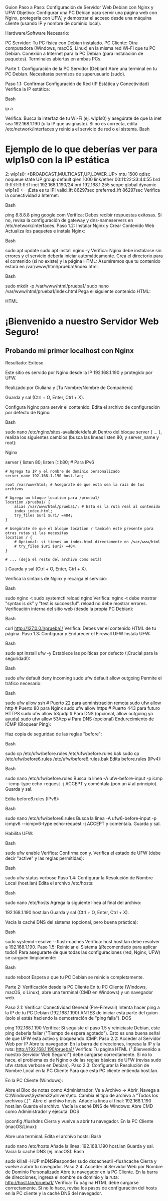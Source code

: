 Guion Paso a Paso: Configuración de Servidor Web Debian con Nginx y UFW
Objetivo: Configurar una PC Debian para servir una página web con Nginx, protegerla con UFW, y demostrar el acceso desde una máquina cliente (usando IP y nombre de dominio local).

Hardware/Software Necesario:

PC Servidor: Tu PC física con Debian instalado.
PC Cliente: Otra computadora (Windows, macOS, Linux) en la misma red Wi-Fi que tu PC Debian.
Conexión a Internet para la PC Debian (para instalación de paquetes).
Terminales abiertas en ambas PCs.

Parte 1: Configuración de la PC Servidor (Debian)
Abre una terminal en tu PC Debian. Necesitarás permisos de superusuario (sudo).

Paso 1.1: Confirmar Configuración de Red (IP Estática y Conectividad)
Verifica la IP estática:

Bash

ip a

Verifica: Busca la interfaz de tu Wi-Fi (ej. wlp1s0) y asegúrate de que la inet sea 192.168.1.190 (o la IP que asignaste). Si no es correcta, edita /etc/network/interfaces y reinicia el servicio de red o el sistema.
Bash

# Ejemplo de lo que deberías ver para wlp1s0 con la IP estática
2: wlp1s0: <BROADCAST,MULTICAST,UP,LOWER_UP> mtu 1500 qdisc noqueue state UP group default qlen 1000
    link/ether 00:11:22:33:44:55 brd ff:ff:ff:ff:ff:ff
    inet 192.168.1.190/24 brd 192.168.1.255 scope global dynamic wlp1s0  <-- ¡Esta es tu IP!
       valid_lft 86297sec preferred_lft 86297sec
Verifica la conectividad a Internet:

Bash

ping 8.8.8.8
ping google.com
Verifica: Debes recibir respuestas exitosas. Si no, revisa la configuración de gateway y dns-nameservers en /etc/network/interfaces.
Paso 1.2: Instalar Nginx y Crear Contenido Web
Actualiza los paquetes e instala Nginx:

Bash

sudo apt update
sudo apt install nginx -y
Verifica: Nginx debe instalarse sin errores y el servicio debería iniciar automáticamente.
Crea el directorio para el contenido (si no existe) y la página HTML:
Asumiremos que tu contenido estará en /var/www/html/prueba1/index.html.

Bash

sudo mkdir -p /var/www/html/prueba1/
sudo nano /var/www/html/prueba1/index.html
Pega el siguiente contenido HTML:

HTML

<!DOCTYPE html>
<html>
<head>
    <title>Servidor Web Seguro - TPI Seguridad Informática</title>
    <meta charset="UTF-8">
</head>
<body>
    <h1>¡Bienvenido a nuestro Servidor Web Seguro!</h1>
    <h2>Probando mi primer localhost con Nginx</h2>
    <p>Resultado: Exitoso</p>
    <p>Este sitio es servido por Nginx desde la IP 192.168.1.190 y protegido por UFW.</p>
    <p>Realizado por Giuliana y [Tu Nombre/Nombre de Compañero]</p>
</body>
</html>
Guarda y sal (Ctrl + O, Enter, Ctrl + X).

Configura Nginx para servir el contenido:
Edita el archivo de configuración por defecto de Nginx:

Bash

sudo nano /etc/nginx/sites-available/default
Dentro del bloque server { ... }, realiza los siguientes cambios (busca las líneas listen 80; y server_name y root):

Nginx

server {
    listen 80;
    listen [::]:80; # Para IPv6

    # Agrega tu IP y el nombre de dominio personalizado
    server_name 192.168.1.190 host.lan;

    root /var/www/html; # Asegúrate de que esta sea la raíz de tus archivos

    # Agrega un bloque location para /prueba1/
    location /prueba1/ {
        alias /var/www/html/prueba1/; # Esta es la ruta real al contenido
        index index.html;
        try_files $uri $uri/ =404;
    }

    # Asegúrate de que el bloque location / también esté presente para otras rutas si las necesitas
    location / {
        # Opcional: si tienes un index.html directamente en /var/www/html
        # try_files $uri $uri/ =404;
    }

    # ... (deja el resto del archivo como está)
}
Guarda y sal (Ctrl + O, Enter, Ctrl + X).

Verifica la sintaxis de Nginx y recarga el servicio:

Bash

sudo nginx -t
sudo systemctl reload nginx
Verifica: nginx -t debe mostrar "syntax is ok" y "test is successful". reload no debe mostrar errores.
Verificación interna del sitio web (desde la propia PC Debian):

Bash

curl http://127.0.0.1/prueba1/
Verifica: Debes ver el contenido HTML de tu página.
Paso 1.3: Configurar y Endurecer el Firewall UFW
Instala UFW:

Bash

sudo apt install ufw -y
Establece las políticas por defecto (¡Crucial para la seguridad!):

Bash

sudo ufw default deny incoming
sudo ufw default allow outgoing
Permite el tráfico necesario:

Bash

sudo ufw allow ssh        # Puerto 22 para administración remota
sudo ufw allow http       # Puerto 80 para Nginx
sudo ufw allow https      # Puerto 443 para futuro HTTPS
sudo ufw allow 53/udp     # Para DNS (opcional, allow outgoing ya ayuda)
sudo ufw allow 53/tcp     # Para DNS (opcional)
Endurecimiento de ICMP (Bloquear Ping):

Haz copia de seguridad de las reglas "before":

Bash

sudo cp /etc/ufw/before.rules /etc/ufw/before.rules.bak
sudo cp /etc/ufw/before6.rules /etc/ufw/before6.rules.bak
Edita before.rules (IPv4):

Bash

sudo nano /etc/ufw/before.rules
Busca la línea -A ufw-before-input -p icmp --icmp-type echo-request -j ACCEPT y coméntala (pon un # al principio).
Guarda y sal.

Edita before6.rules (IPv6):

Bash

sudo nano /etc/ufw/before6.rules
Busca la línea -A ufw6-before-input -p icmpv6 --icmpv6-type echo-request -j ACCEPT y coméntala.
Guarda y sal.

Habilita UFW:

Bash

sudo ufw enable
Verifica: Confirma con y.
Verifica el estado de UFW (debe decir "active" y las reglas permitidas):

Bash

sudo ufw status verbose
Paso 1.4: Configurar la Resolución de Nombre Local (host.lan)
Edita el archivo /etc/hosts:

Bash

sudo nano /etc/hosts
Agrega la siguiente línea al final del archivo:

192.168.1.190   host.lan
Guarda y sal (Ctrl + O, Enter, Ctrl + X).

Vacía la caché DNS del sistema (opcional, pero buena práctica):

Bash

sudo systemd-resolve --flush-caches
Verifica: host host.lan debe resolver a 192.168.1.190.
Paso 1.5: Reiniciar el Sistema (¡Recomendado para aplicar todo!)
Para asegurarte de que todas las configuraciones (red, Nginx, UFW) se carguen limpiamente:

Bash

sudo reboot
Espera a que tu PC Debian se reinicie completamente.

Parte 2: Verificación desde la PC Cliente
En tu PC Cliente (Windows, macOS, o Linux), abre una terminal (CMD en Windows) y un navegador web.

Paso 2.1: Verificar Conectividad General (Pre-Firewall)
Intenta hacer ping a la IP de tu PC Debian (192.168.1.190) ANTES de iniciar esta parte del guion (solo si estás haciendo la demostración de "ping falla").
DOS

ping 192.168.1.190
Verifica: Si seguiste el paso 1.5 y reiniciaste Debian, este ping debería fallar ("Tiempo de espera agotado"). Esto es una buena señal de que UFW está activo y bloqueando ICMP.
Paso 2.2: Acceder al Servidor Web por IP
Abre tu navegador.
En la barra de direcciones, ingresa la IP y la ruta:
http://192.168.1.190/prueba1/
Verifica: Tu página HTML ("¡Bienvenido a nuestro Servidor Web Seguro!") debe cargarse correctamente. Si no lo hace, el problema es de Nginx o de las reglas básicas de UFW (revisa sudo ufw status verbose en Debian).
Paso 2.3: Configurar la Resolución de Nombre Local en la PC Cliente
Para que esta PC cliente entienda host.lan.

En la PC Cliente (Windows):

Abre el Bloc de notas como Administrador.
Ve a Archivo -> Abrir.
Navega a C:\Windows\System32\drivers\etc.
Cambia el tipo de archivo a "Todos los archivos (*.*)".
Abre el archivo hosts.
Añade la línea al final:
192.168.1.190   host.lan
Guarda el archivo.
Vacía la caché DNS de Windows: Abre CMD como Administrador y ejecuta:
DOS

ipconfig /flushdns
Cierra y vuelve a abrir tu navegador.
En la PC Cliente (macOS/Linux):

Abre una terminal.
Edita el archivo hosts:
Bash

sudo nano /etc/hosts
Añade la línea:
192.168.1.190   host.lan
Guarda y sal.
Vacía la caché DNS (ej. macOS):
Bash

sudo killall -HUP mDNSResponder
sudo dscacheutil -flushcache
Cierra y vuelve a abrir tu navegador.
Paso 2.4: Acceder al Servidor Web por Nombre de Dominio Personalizado
Abre tu navegador en la PC Cliente.
En la barra de direcciones, ingresa el nombre de dominio y la ruta:
http://host.lan/prueba1/
Verifica: Tu página HTML debe cargarse correctamente. Si no lo hace, revisa los pasos de configuración del hosts en la PC cliente y la caché DNS del navegador.